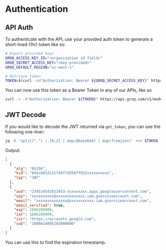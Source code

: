 # Authentication

## API Auth
To authenticate with the API, use your provided auth token to generate a short-lived (1hr) token like so:

<!-- checked -->

```bash
# Export provided keys
GROQ_ACCESS_KEY_ID="<organization id field>"
GROQ_SECRET_ACCESS_KEY="<key provided>"
GROQ_DEFAULT_REGION="us-west-1"

# Retrieve token
TOKEN=$(curl -sH"Authorization: Bearer ${GROQ_SECRET_ACCESS_KEY}" https://api.groq.com/v1/auth/get_token | jq -r ".access_token")
```
You can now use this token as a Bearer Token in any of our APIs, like so

```bash
curl -s -H"Authorization: Bearer ${TOKEN}" https://api.groq.com/v1/model_manager/models | jq
```

## JWT Decode

If you would like to decode the JWT returned via `get_token`, you can use the following one-liner:
```bash
jq -R 'split(".") |.[0:2] | map(@base64d) | map(fromjson)' <<< $TOKEN
```

Output:
```json
[
  {
    "alg": "RS256",
    "kid": "b9ac601d131fd4ffd556ff032xxxxxxxxxx",
    "typ": "JWT"
  },
  {
    "aud": "234534543553453-xxxxxxxxx.apps.googleusercontent.com",
    "azp": "xxxxxxxxxx@xxxxxxxxxxxxx.iam.gserviceaccount.com",
    "email": "xxxxxxxxxxxxxx@xxxxxxxxxxx.iam.gserviceaccount.com",
    "email_verified": true,
    "exp": 1696280000,
    "iat": 1696280000,
    "iss": "https://accounts.google.com",
    "sub": "1000414895292000000"
  }
]
```
You can use this to find the expiration timestamp.
